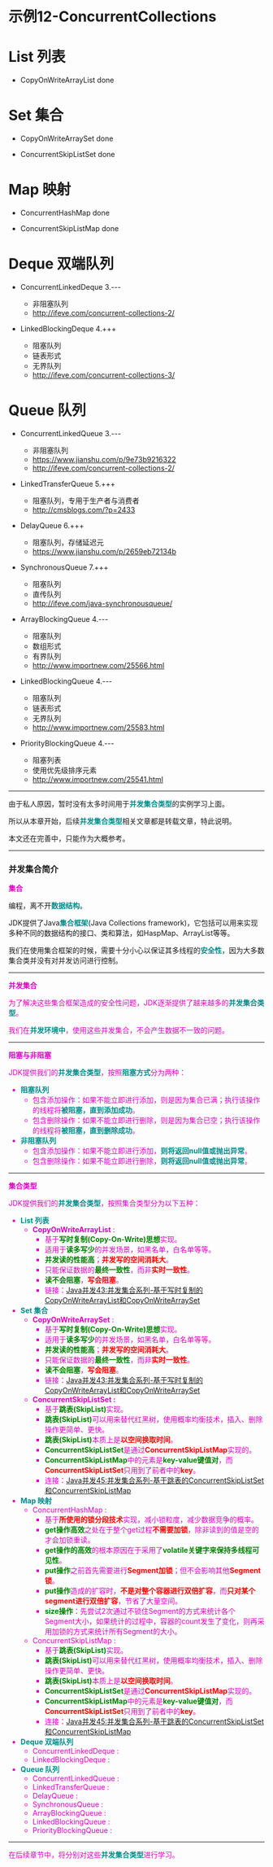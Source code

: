 # 示例12-ConcurrentCollections

# List 列表

- CopyOnWriteArrayList                      done
	
# Set 集合

- CopyOnWriteArraySet 	                    done
	
- ConcurrentSkipListSet                     done

# Map 映射

- ConcurrentHashMap                         done
    
- ConcurrentSkipListMap                     done
	
# Deque 双端队列
    
- ConcurrentLinkedDeque                     3.---
	- 非阻塞队列
	- http://ifeve.com/concurrent-collections-2/
	
- LinkedBlockingDeque                       4.+++
	- 阻塞队列
	- 链表形式
	- 无界队列
	- http://ifeve.com/concurrent-collections-3/
	
# Queue 队列

- ConcurrentLinkedQueue                     3.---
	- 非阻塞队列
	- https://www.jianshu.com/p/9e73b9216322
	- http://ifeve.com/concurrent-collections-2/
	
	
- LinkedTransferQueue                       5.+++
	- 阻塞队列，专用于生产者与消费者
	- http://cmsblogs.com/?p=2433
	
- DelayQueue                                6.+++
	- 阻塞队列，存储延迟元
	- https://www.jianshu.com/p/2659eb72134b
	
- SynchronousQueue                          7.+++
	- 阻塞队列
	- 直传队列
	- http://ifeve.com/java-synchronousqueue/
	
- ArrayBlockingQueue                        4.---
	- 阻塞队列
	- 数组形式
	- 有界队列
	- http://www.importnew.com/25566.html
	
- LinkedBlockingQueue                       4.---
	- 阻塞队列
	- 链表形式
	- 无界队列
	- http://www.importnew.com/25583.html
	
- PriorityBlockingQueue                     4.---
	- 阻塞列表
	- 使用优先级排序元素
	- http://www.importnew.com/25541.html

----------
由于私人原因，暂时没有太多时间用于<font color=darkcyan>**并发集合类型**</font>的实例学习上面。

所以从本章开始，后续<font color=darkcyan>**并发集合类型**</font>相关文章都是转载文章，特此说明。

本文还在完善中，只能作为大概参考。

----------
### 并发集合简介
<font color=darkc>**集合**</font>

编程，离不开<font color=darkcyan>**数据结构**</font>。

JDK提供了Java<font color=darkcyan>**集合框架**</font>(Java Collections framework)，它包括可以用来实现多种不同的数据结构的接口、类和算法，如HaspMap、ArrayList等等。

我们在使用集合框架的时候，需要十分小心以保证其多线程的<font color=darkcyan>**安全性**</font>，因为大多数集合类并没有对并发访问进行控制。

-----
<font color=darkc>**并发集合**

为了解决这些集合框架造成的安全性问题，JDK逐渐提供了越来越多的<font color=darkcyan>**并发集合类型**</font>。

我们在<font color=darkcyan>**并发环境中**</font>，使用这些并发集合，不会产生数据不一致的问题。

-----
<font color=darkc>**阻塞与非阻塞**

JDK提供我们的<font color=darkcyan>**并发集合类型**</font>，按照<font color=darkcyan>**阻塞方式**</font>分为两种：

- <font color=darkcyan>**阻塞队列**</font>
	- 包含添加操作：如果不能立即进行添加，则是因为集合已满；执行该操作的线程将<font color=darkcyan>**被阻塞，直到添加成功**</font>。
	- 包含删除操作：如果不能立即进行删除，则是因为集合已空；执行该操作的线程将<font color=darkcyan>**被阻塞，直到删除成功**</font>。
- <font color=darkcyan>**非阻塞队列**</font>
	- 包含添加操作：如果不能立即进行添加，<font color=darkcyan>**则将返回null值或抛出异常**</font>。
	- 包含删除操作：如果不能立即进行删除，<font color=darkcyan>**则将返回null值或抛出异常**</font>。

-----
<font color=darkc>**集合类型**

JDK提供我们的<font color=darkcyan>**并发集合类型**</font>，按照集合类型分为以下五种：

- <font color=darkcyan>**List 列表**</font>
	- **CopyOnWriteArrayList** :
		- 基于<font color=green>**写时复制(Copy-On-Write)思想**</font>实现。
		- 适用于<font color=green>**读多写少**</font>的并发场景，如黑名单，白名单等等。
		- <font color=green>**并发读的性能高**</font>；<font color=red>**并发写的空间消耗大**</font>。
		- 只能保证数据的<font color=green>**最终一致性**</font>，而非<font color=red>**实时一致性**</font>。		
		- <font color=green>**读不会阻塞**</font>，<font color=red>**写会阻塞**</font>。
		- 链接：[Java并发43:并发集合系列-基于写时复制的CopyOnWriteArrayList和CopyOnWriteArraySet](https://blog.csdn.net/hanchao5272/article/details/79846293)
- <font color=darkcyan>**Set 集合**</font>
	- **CopyOnWriteArraySet** : 
		- 基于<font color=green>**写时复制(Copy-On-Write)思想**</font>实现。
		- 适用于<font color=green>**读多写少**</font>的并发场景，如黑名单，白名单等等。
		- <font color=green>**并发读的性能高**</font>；<font color=red>**并发写的空间消耗大**</font>。
		- 只能保证数据的<font color=green>**最终一致性**</font>，而非<font color=red>**实时一致性**</font>。		
		- <font color=green>**读不会阻塞**</font>，<font color=red>**写会阻塞**</font>。
		- 链接：[Java并发43:并发集合系列-基于写时复制的CopyOnWriteArrayList和CopyOnWriteArraySet](https://blog.csdn.net/hanchao5272/article/details/79846293)
	- **ConcurrentSkipListSet :** 
		- 基于<font color=green>**跳表(SkipList)**</font>实现。
		- <font color=green>**跳表(SkipList)**</font>可以用来替代红黑树，使用概率均衡技术，插入、删除操作更简单、更快。
		- <font color=green>**跳表(SkipList)**</font>本质上是<font color=red>**以空间换取时间**</font>。
		- <font color=green>**ConcurrentSkipListSet**</font>是通过<font color=red>**ConcurrentSkipListMap**</font>实现的。
		- <font color=green>**ConcurrentSkipListMap**</font>中的元素是<font color=green>**key-value键值对**</font>，而<font color=red>**ConcurrentSkipListSet**</font>只用到了前者中的<font color=red>**key**</font>。
		- 连接：[Java并发45:并发集合系列-基于跳表的ConcurrentSkipListSet和ConcurrentSkipListMap](https://blog.csdn.net/hanchao5272/article/details/79859087)
- <font color=darkcyan>**Map 映射**</font>
	- ConcurrentHashMap : 
		- 基于<font color=red>**所使用的锁分段技术**</font>实现，减小锁粒度，减少数据竞争的概率。
		- <font color=green>**get操作高效**</font>之处在于整个get过程<font color=red>**不需要加锁**</font>，除非读到的值是空的才会加锁重读。
		- <font color=green>**get操作的高效**</font>的根本原因在于采用了<font color=green>**volatile关键字来保持多线程可见性**</font>。
		- <font color=green>**put操作**</font>之前首先需要进行<font color=red>**Segment加锁**</font>；但不会影响其他<font color=red>**Segment锁**</font>。
		- <font color=green>**put操作**</font>造成的扩容时，<font color=red>**不是对整个容器进行双倍扩容**</font>，而<font color=red>**只对某个segment进行双倍扩容**</font>，节省了大量空间。
		- <font color=green>**size操作**</font>：先尝试2次通过不锁住Segment的方式来统计各个Segment大小，如果统计的过程中，容器的count发生了变化，则再采用加锁的方式来统计所有Segment的大小。
	- ConcurrentSkipListMap : 
		- 基于<font color=green>**跳表(SkipList)**</font>实现。
		- <font color=green>**跳表(SkipList)**</font>可以用来替代红黑树，使用概率均衡技术，插入、删除操作更简单、更快。
		- <font color=green>**跳表(SkipList)**</font>本质上是<font color=red>**以空间换取时间**</font>。
		- <font color=green>**ConcurrentSkipListSet**</font>是通过<font color=red>**ConcurrentSkipListMap**</font>实现的。
		- <font color=green>**ConcurrentSkipListMap**</font>中的元素是<font color=green>**key-value键值对**</font>，而<font color=red>**ConcurrentSkipListSet**</font>只用到了前者中的<font color=red>**key**</font>。
		- 连接：[Java并发45:并发集合系列-基于跳表的ConcurrentSkipListSet和ConcurrentSkipListMap](https://blog.csdn.net/hanchao5272/article/details/79859087)
- <font color=darkcyan>**Deque 双端队列**</font>
	- ConcurrentLinkedDeque : 
	- LinkedBlockingDeque : 
- <font color=darkcyan>**Queue 队列**</font>
	- ConcurrentLinkedQueue : 
	- LinkedTransferQueue : 
	- DelayQueue : 
	- SynchronousQueue : 
	- ArrayBlockingQueue : 
	- LinkedBlockingQueue : 
	- PriorityBlockingQueue : 

-----
在后续章节中，将分别对这些<font color=darkcyan>**并发集合类型**</font>进行学习。




